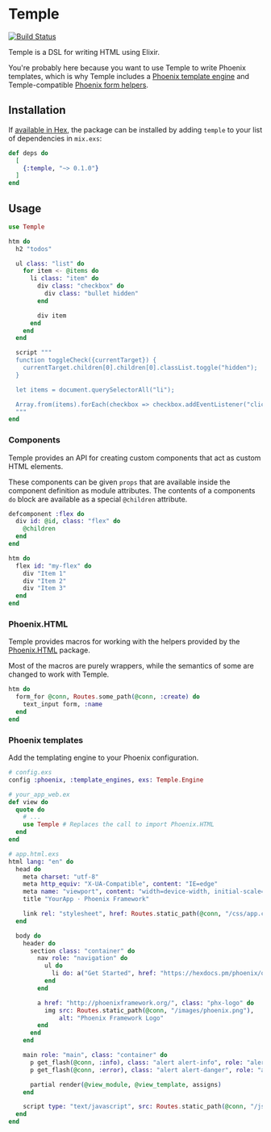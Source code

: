 # Temple

[![Build Status](https://travis-ci.com/mhanberg/temple.svg?branch=master)](https://travis-ci.com/mhanberg/temple)

Temple is a DSL for writing HTML using Elixir.

You're probably here because you want to use Temple to write Phoenix templates, which is why Temple includes a [Phoenix template engine](#phoenix-templates) and Temple-compatible [Phoenix form helpers](#phoenixhtml).

## Installation

If [available in Hex](https://hex.pm/docs/publish), the package can be installed
by adding `temple` to your list of dependencies in `mix.exs`:

```elixir
def deps do
  [
    {:temple, "~> 0.1.0"}
  ]
end
```

## Usage

```elixir
use Temple

htm do
  h2 "todos"

  ul class: "list" do
    for item <- @items do
      li class: "item" do
        div class: "checkbox" do
          div class: "bullet hidden"
        end

        div item
      end
    end
  end

  script """
  function toggleCheck({currentTarget}) {
    currentTarget.children[0].children[0].classList.toggle("hidden");
  }

  let items = document.querySelectorAll("li");

  Array.from(items).forEach(checkbox => checkbox.addEventListener("click", toggleCheck));
  """
end
```

### Components

Temple provides an API for creating custom components that act as custom HTML elements.

These components can be given `props` that are available inside the component definition as module attributes. The contents of a components `do` block are available as a special `@children` attribute.

```elixir
defcomponent :flex do
  div id: @id, class: "flex" do
    @children
  end
end

htm do
  flex id: "my-flex" do
    div "Item 1"
    div "Item 2"
    div "Item 3"
  end
end
```

### Phoenix.HTML

Temple provides macros for working with the helpers provided by the [Phoenix.HTML](https://www.github.com/phoenixframework/phoenix_html) package.

Most of the macros are purely wrappers, while the semantics of some are changed to work with Temple.

```elixir
htm do
  form_for @conn, Routes.some_path(@conn, :create) do
    text_input form, :name
  end
end
```

### Phoenix templates

Add the templating engine to your Phoenix configuration.

```elixir
# config.exs
config :phoenix, :template_engines, exs: Temple.Engine

# your_app_web.ex
def view do
  quote do
    # ...
    use Temple # Replaces the call to import Phoenix.HTML
  end
end
```

```elixir
# app.html.exs
html lang: "en" do
  head do
    meta charset: "utf-8"
    meta http_equiv: "X-UA-Compatible", content: "IE=edge"
    meta name: "viewport", content: "width=device-width, initial-scale=1.0"
    title "YourApp · Phoenix Framework"

    link rel: "stylesheet", href: Routes.static_path(@conn, "/css/app.css")
  end

  body do
    header do
      section class: "container" do
        nav role: "navigation" do
          ul do
            li do: a("Get Started", href: "https://hexdocs.pm/phoenix/overview.html")
          end
        end

        a href: "http://phoenixframework.org/", class: "phx-logo" do
          img src: Routes.static_path(@conn, "/images/phoenix.png"),
              alt: "Phoenix Framework Logo"
        end
      end
    end

    main role: "main", class: "container" do
      p get_flash(@conn, :info), class: "alert alert-info", role: "alert"
      p get_flash(@conn, :error), class: "alert alert-danger", role: "alert"

      partial render(@view_module, @view_template, assigns)
    end

    script type: "text/javascript", src: Routes.static_path(@conn, "/js/app.js")
  end
end
```
